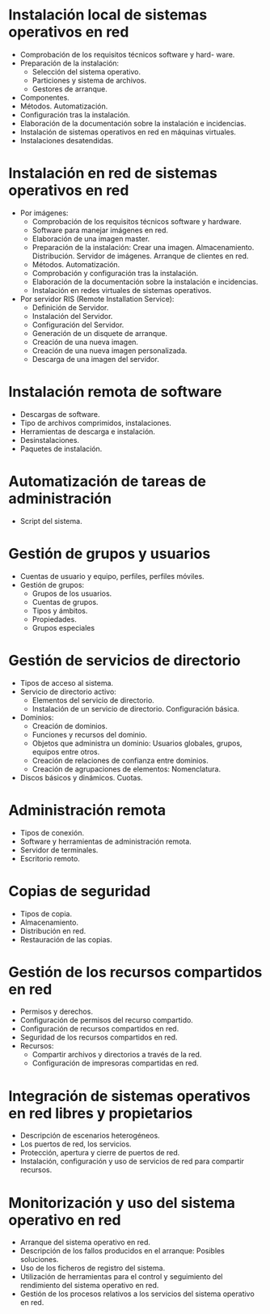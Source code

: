 # Instalación local de sistemas operativos en red
- Comprobación de los requisitos técnicos software y hard- ware.
- Preparación de la instalación:
  - Selección del sistema operativo.
  - Particiones y sistema de archivos.
  - Gestores de arranque.
- Componentes.
- Métodos. Automatización.
- Configuración tras la instalación.
- Elaboración de la documentación sobre la instalación e incidencias.
- Instalación de sistemas operativos en red en máquinas virtuales.
- Instalaciones desatendidas.

# Instalación en red de sistemas operativos en red
- Por imágenes:
  - Comprobación de los requisitos técnicos software y hardware.
  - Software para manejar imágenes en red.
  - Elaboración de una imagen master.
  - Preparación de la instalación: Crear una imagen. Almacenamiento. Distribución. Servidor de imágenes. Arranque de clientes en red.
  - Métodos. Automatización.
  - Comprobación y configuración tras la instalación.
  - Elaboración de la documentación sobre la instalación e incidencias.
  - Instalación en redes virtuales de sistemas operativos.
- Por servidor RIS (Remote Installation Service):
  - Definición de Servidor.
  - Instalación del Servidor.
  - Configuración del Servidor.
  - Generación de un disquete de arranque.
  - Creación de una nueva imagen.
  - Creación de una nueva imagen personalizada.
  - Descarga de una imagen del servidor.

# Instalación remota de software
- Descargas de software.
- Tipo de archivos comprimidos, instalaciones.
- Herramientas de descarga e instalación.
- Desinstalaciones.
- Paquetes de instalación.

# Automatización de tareas de administración
- Script del sistema.

# Gestión de grupos y usuarios
- Cuentas de usuario y equipo, perfiles, perfiles móviles.
- Gestión de grupos:
  - Grupos de los usuarios.
  - Cuentas de grupos.
  - Tipos y ámbitos.
  - Propiedades.
  - Grupos especiales

# Gestión de servicios de directorio
- Tipos de acceso al sistema.
- Servicio de directorio activo:
  - Elementos del servicio de directorio.
  - Instalación de un servicio de directorio. Configuración básica.
- Dominios:
  - Creación de dominios.
  - Funciones y recursos del dominio.
  - Objetos que administra un dominio: Usuarios globales, grupos, equipos entre otros.
  - Creación de relaciones de confianza entre dominios.
  - Creación de agrupaciones de elementos: Nomenclatura.
- Discos básicos y dinámicos. Cuotas.

# Administración remota
- Tipos de conexión.
- Software y herramientas de administración remota.
- Servidor de terminales.
- Escritorio remoto.

# Copias de seguridad
- Tipos de copia.
- Almacenamiento.
- Distribución en red.
- Restauración de las copias.

# Gestión de los recursos compartidos en red
- Permisos y derechos.
- Configuración de permisos del recurso compartido.
- Configuración de recursos compartidos en red.
- Seguridad de los recursos compartidos en red.
- Recursos:
  - Compartir archivos y directorios a través de la red.
  - Configuración de impresoras compartidas en red.

# Integración de sistemas operativos en red libres y propietarios
- Descripción de escenarios heterogéneos.
- Los puertos de red, los servicios.
- Protección, apertura y cierre de puertos de red.
- Instalación, configuración y uso de servicios de red para compartir recursos.

# Monitorización y uso del sistema operativo en red
- Arranque del sistema operativo en red.
- Descripción de los fallos producidos en el arranque: Posibles soluciones.
- Uso de los ficheros de registro del sistema.
- Utilización de herramientas para el control y seguimiento del rendimiento del sistema operativo en red.
- Gestión de los procesos relativos a los servicios del sistema operativo en red.
